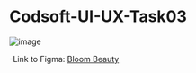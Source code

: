 # Codsoft-UI-UX-Task03

![image](https://github.com/meenalfatyma/Codsoft-UI-UX-Task03/assets/100875352/cc9a4e35-ccd9-46c8-9212-e469302e646a)

-Link to Figma: <a href="https://www.figma.com/file/m64i4Zr0Dp2hkc0jBu3dOT/Ecommerce-Website?type=design&node-id=0%3A1&mode=design&t=zHmdZgYKF3gYyrG8-1"> Bloom Beauty </a>




